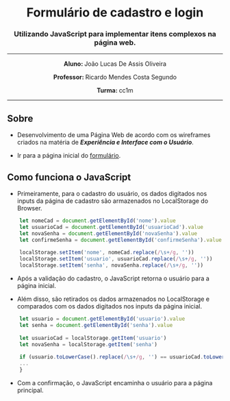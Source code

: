 <h1 align="center">Formulário de cadastro e login</h1>

<h3 align="center">Utilizando JavaScript para implementar itens complexos na página web.</h3>

---

<p align="center"><b>Aluno: </b>João Lucas De Assis Oliveira</p>

<p align="center"><b>Professor: </b>Ricardo Mendes Costa Segundo</p>

<p align="center"><b>Turma: </b>cc1m</p>

---

## Sobre

* Desenvolvimento de uma Página Web de acordo com os wireframes criados na matéria de ***Experiência e Interface com o Usuário***.

* Ir para a página inicial do [formulário](https://joaolucasassis.github.io/uvv_csw_1_cc1m/formulário_cadastro/index.html).

## Como funciona o JavaScript

* Primeiramente, para o cadastro do usuário, os dados digitados nos inputs da página de cadastro são armazenados no LocalStorage do Browser.

~~~javascript
    let nomeCad = document.getElementById('nome').value
    let usuarioCad = document.getElementById('usuarioCad').value
    let novaSenha = document.getElementById('novaSenha').value
    let confirmeSenha = document.getElementById('confirmeSenha').value
      
    localStorage.setItem('nome', nomeCad.replace(/\s+/g, ''))
    localStorage.setItem('usuario', usuarioCad.replace(/\s+/g, ''))
    localStorage.setItem('senha', novaSenha.replace(/\s+/g, ''))
~~~

* Após a validação do cadastro, o JavaScript retorna o usuário para a página inicial.

* Além disso, são retirados os dados armazenados no LocalStorage e comparados com os dados digitados nos inputs da página inicial.

~~~javascript
    let usuario = document.getElementById('usuario').value
    let senha = document.getElementById('senha').value
  
    let usuarioCad = localStorage.getItem('usuario')
    let novaSenha = localStorage.getItem('senha')
    
    if (usuario.toLowerCase().replace(/\s+/g, '') == usuarioCad.toLowerCase() && senha.replace(/\s+/g, '') == novaSenha) {
    ...
    }
~~~

* Com a confirmação, o JavaScript encaminha o usuário para a página principal.
